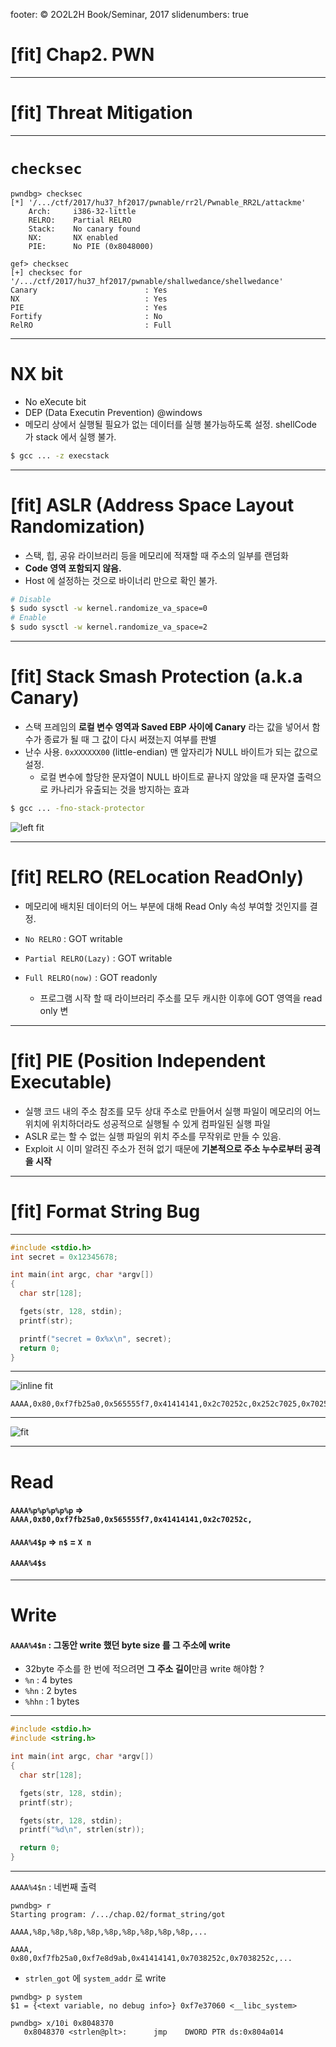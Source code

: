 footer: © 2O2L2H Book/Seminar, 2017
slidenumbers: true

# [fit] Chap2. PWN

---
# [fit] Threat Mitigation

---
# `checksec`

```
pwndbg> checksec
[*] '/.../ctf/2017/hu37_hf2017/pwnable/rr2l/Pwnable_RR2L/attackme'
    Arch:     i386-32-little
    RELRO:    Partial RELRO
    Stack:    No canary found
    NX:       NX enabled
    PIE:      No PIE (0x8048000)

gef> checksec
[+] checksec for '/.../ctf/2017/hu37_hf2017/pwnable/shallwedance/shellwedance'
Canary                        : Yes
NX                            : Yes
PIE                           : Yes
Fortify                       : No
RelRO                         : Full
```



---
# NX bit

- No eXecute bit
- DEP (Data Executin Prevention) @windows
- 메모리 상에서 실행될 필요가 없는 데이터를 실행 불가능하도록 설정. shellCode 가 stack 에서 실행 불가.

```bash
$ gcc ... -z execstack
```

---
# [fit] ASLR (Address Space Layout Randomization)

- 스택, 힙, 공유 라이브러리 등을 메모리에 적재할 때 주소의 일부를 랜덤화
- **Code 영역 포함되지 않음.**
- Host 에 설정하는 것으로 바이너리 만으로 확인 불가.

```bash
# Disable
$ sudo sysctl -w kernel.randomize_va_space=0
# Enable
$ sudo sysctl -w kernel.randomize_va_space=2
```


---
# [fit] Stack Smash Protection (a.k.a Canary)

- 스택 프레임의 **로컬 변수 영역과 Saved EBP 사이에 Canary** 라는 값을 넣어서 함수가 종료가 될 때 그 값이 다시 써졌는지 여부를 판별
- 난수 사용. `0xXXXXXX00` (little-endian) 맨 앞자리가 NULL 바이트가 되는 값으로 설정.
    - 로컬 변수에 할당한 문자열이 NULL 바이트로 끝나지 않았을 때 문자열 출력으로 카나리가 유출되는 것을 방지하는 효과 

```bash
$ gcc ... -fno-stack-protector
```

![left fit](./fig/canary.jpg)

---
# [fit] RELRO (RELocation ReadOnly)

- 메모리에 배치된 데이터의 어느 부분에 대해 Read Only 속성 부여할 것인지를 결정.

- `No RELRO` : GOT writable
- `Partial RELRO(Lazy)` : GOT writable
- `Full RELRO(now)` : GOT readonly
    - 프로그램 시작 할 때 라이브러리 주소를 모두 캐시한 이후에 GOT 영역을 read only 변

---
# [fit] PIE (Position Independent Executable)

- 실행 코드 내의 주소 참조를 모두 상대 주소로 만들어서 실행 파일이 메모리의 어느 위치에 위치하더라도 성공적으로 실행될 수 있게 컴파일된 실행 파일
- ASLR 로는 할 수 없는 실행 파일의 위치 주소를 무작위로 만들 수 있음.
- Exploit 시 이미 알려진 주소가 전혀 없기 때문에 **기본적으로 주소 누수로부터 공격을 시작**

---
# [fit] Format String Bug

---

```c
#include <stdio.h>
int secret = 0x12345678;

int main(int argc, char *argv[])
{
  char str[128];

  fgets(str, 128, stdin);
  printf(str);

  printf("secret = 0x%x\n", secret);
  return 0;
}
```

---

![inline fit](./fig/stack.png)

```
AAAA,0x80,0xf7fb25a0,0x565555f7,0x41414141,0x2c70252c,0x252c7025,0x70252c70,...
```

---

![fit](./fig/stack2.png)

---
# Read

#### `AAAA%p%p%p%p%p` => `AAAA,0x80,0xf7fb25a0,0x565555f7,0x41414141,0x2c70252c,`
#### `AAAA%4$p` => `n$` = `X n`
#### `AAAA%4$s`

---

# Write

#### `AAAA%4$n` : 그동안 write 했던 byte size 를 그 주소에 write

- 32byte 주소를 한 번에 적으려면 **그 주소 길이**만큼 write 해야함 ?
- `%n` : 4 bytes
- `%hn` : 2 bytes
- `%hhn` : 1 bytes

---

```c
#include <stdio.h>
#include <string.h>

int main(int argc, char *argv[])
{
  char str[128];

  fgets(str, 128, stdin);
  printf(str);

  fgets(str, 128, stdin);
  printf("%d\n", strlen(str));

  return 0;
}
```

---

`AAAA%4$n`  : 네번째 출력 

```
pwndbg> r
Starting program: /.../chap.02/format_string/got

AAAA,%8p,%8p,%8p,%8p,%8p,%8p,%8p,%8p,%8p,...

AAAA,    0x80,0xf7fb25a0,0xf7e8d9ab,0x41414141,0x7038252c,0x7038252c,...
```

- `strlen_got` 에 `system_addr` 로 write

```
pwndbg> p system
$1 = {<text variable, no debug info>} 0xf7e37060 <__libc_system>

pwndbg> x/10i 0x8048370
   0x8048370 <strlen@plt>:      jmp    DWORD PTR ds:0x804a014
```


